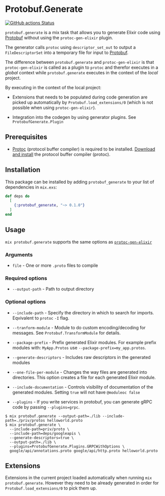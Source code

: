 # Protobuf.Generate

[![GitHub actions Status](https://github.com/drowzy/protobuf_generate/actions/workflows/ci/badge.svg)](https://github.com/drowzy/protobuf_generate/actions)

`protobuf.generate` is a mix task that allows you to generate Elixir code using [Protobuf](https://github.com/elixir-protobuf/protobuf) without using the `protoc-gen-elixir` plugin.

The generator calls `protoc` using `descriptor_set_out` to output a `FileDescriptorSet` into a temporary file for input to [Protobuf](https://github.com/elixir-protobuf/protobuf).

The difference between `protobuf.generate` and `protoc-gen-elixir` is that `protoc-gen-elixir` is called as a plugin to `protoc` and therefor executes in a
_global_ context while `protobuf.generate` executes in the context of the _local_ project. 

By executing in the context of the local project:

* Extensions that needs to be populated during code generation are picked up automatically by `Protobuf.load_extensions/0` (which is not possible when using `protoc-gen-elixir`).

* Integration into the codegen by using generator plugins. See `ProtobufGenerate.Plugin`

## Prerequisites

* [Protoc](https://github.com/protocolbuffers/protobuf#protocol-compiler-installation) (protocol buffer compiler) is required to be installed. [Download and install](https://grpc.io/docs/protoc-installation/) the protocol buffer compiler (protoc).

## Installation

This package can be installed by adding `protobuf_generate` to your list of dependencies in `mix.exs`:

```elixir
def deps do
  [
    {:protobuf_generate, "~> 0.1.0"}
  ]
end
```

## Usage

`mix protobuf.generate` supports the same options as [`protoc-gen-elixir`](https://github.com/elixir-protobuf/protobuf#generate-elixir-code)

### Arguments

  * `file` - One or more `.proto` files to compile

### Required options

  * `--output-path` - Path to output directory

### Optional options

  * `--include-path` - Specify the directory in which to search for imports. Eqvivalent to `protoc` `-I` flag.

  * `--tranform-module` - Module to do custom encoding/decoding for messages. See `Protobuf.TransformModule` for details.

  * `--package-prefix` - Prefix generated Elixir modules. For example prefix modules with: `MyApp.Protos` use `--package-prefix=my_app.protos`.

  * `--generate-descriptors` - Includes raw descriptors in the generated modules

  * `--one-file-per-module` - Changes the way files are generated into directories. This option creates a file for each generated Elixir module.

  * `--include-documentation` - Controls visibility of documentation of the generated modules. Setting `true` will not  have `@moduleoc false`

  * `--plugins` - If you write services in protobuf, you can generate gRPC code by passing `--plugins=grpc`.


```shell
$ mix protobuf.generate --output-path=./lib --include-path=./priv/protos helloworld.proto
$ mix protobuf.generate \
  --include-path=priv/proto \
  --include-path=deps/googleapis \
  --generate-descriptors=true \
  --output-path=./lib \
  --plugins=ProtobufGenerate.Plugins.GRPCWithOptions \
  google/api/annotations.proto google/api/http.proto helloworld.proto
```

## Extensions

Extensions in the current project loaded automatically when running `mix protobuf.generate`. However they need to be already generated in order for `Protobuf.load_extensions/0` to pick them up.

